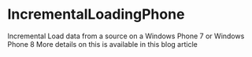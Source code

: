 IncrementalLoadingPhone
=======================

Incremental Load data from a source on a Windows Phone 7 or Windows Phone 8
More details on this is available in this blog article
